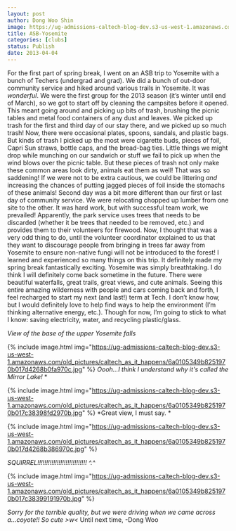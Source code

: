 ```yaml
---
layout: post
author: Dong Woo Shin
image: https://ug-admissions-caltech-blog-dev.s3-us-west-1.amazonaws.com/old_pictures/caltech_as_it_happens/6a0105349b8251970b017c38398caf970b.jpg
title: ASB-Yosemite
categories: [clubs]
status: Publish
date: 2013-04-04
---
```


For the first part of spring break, I went on an ASB trip to Yosemite with a bunch of Techers (undergrad and grad). We did a bunch of out-door community service and hiked around various trails in Yosemite. It was *wonderful*. We were the first group for the 2013 season (it’s winter until end of March), so we got to start off by cleaning the campsites before it opened. This meant going around and picking up bits of trash, brushing the picnic tables and metal food containers of any dust and leaves. We picked up trash for the first and third day of our stay there, and we picked up so much trash! Now, there were occasional plates, spoons, sandals, and plastic bags. But kinds of trash I picked up the most were cigarette buds, pieces of foil, Capri Sun straws, bottle caps, and the bread-bag ties. Little things we might drop while munching on our sandwich or stuff we fail to pick up when the wind blows over the picnic table. But these pieces of trash not only make these common areas look dirty, animals eat them as well! That was so saddening! If we were not to be extra cautious, we could be littering *and* increasing the chances of putting jagged pieces of foil inside the stomachs of these animals! Second day was a bit more different than our first or last day of community service. We were relocating chopped up lumber from one site to the other. It was hard work, but with successful team work, we prevailed! Apparently, the park service uses trees that needs to be discarded (whether it be trees that needed to be removed, etc.) and provides them to their volunteers for firewood. Now, I thought that was a very odd thing to do, until the volunteer coordinator explained to us that they want to discourage people from bringing in trees far away from Yosemite to ensure non-native fungi will not be introduced to the forest! I learned and experienced so many things on this trip. It definitely made my spring break fantastically exciting. 
Yosemite was simply breathtaking. I do think I will definitely come back sometime in the future. There were beautiful waterfalls, great trails, great views, and cute animals. Seeing this entire amazing wilderness with people and cars coming back and forth, I feel recharged to start my next (and last!) term at Tech. I don’t know how, but I would definitely love to help find ways to help the environment (I’m thinking alternative energy, etc.). Though for now, I’m going to stick to what I know: saving electricity, water, and recycling plastic/glass. 

*View of the base of the upper Yosemite falls*


{% include image.html img="https://ug-admissions-caltech-blog-dev.s3-us-west-1.amazonaws.com/old_pictures/caltech_as_it_happens/6a0105349b8251970b017d4268b0fa970c.jpg" %}
*Oooh...I think I understand why it's called the Mirror Lake!*
*

{% include image.html img="https://ug-admissions-caltech-blog-dev.s3-us-west-1.amazonaws.com/old_pictures/caltech_as_it_happens/6a0105349b8251970b017c38398fd2970b.jpg" %}
*Great view, I must say. *


{% include image.html img="https://ug-admissions-caltech-blog-dev.s3-us-west-1.amazonaws.com/old_pictures/caltech_as_it_happens/6a0105349b8251970b017d4268b386970c.jpg" %}

*SQUIRREL!!!!!!!!!!!!!!!!!!!!!!!!!!!! *^.^**


{% include image.html img="https://ug-admissions-caltech-blog-dev.s3-us-west-1.amazonaws.com/old_pictures/caltech_as_it_happens/6a0105349b8251970b017c38399191970b.jpg" %}

*Sorry for the terrible quality, but we were driving when we came across a...coyote!! So cute &gt;w&lt;*
Until next time, -Dong Woo
